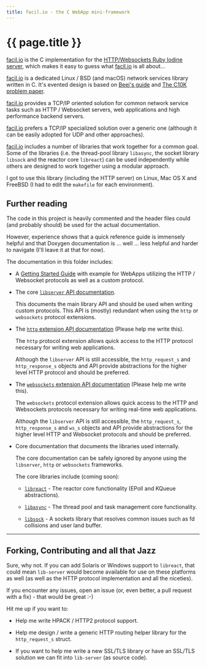 ```yaml
---
title: facil.io - the C WebApp mini-framework
---
```


# {{ page.title }}

[facil.io](http://facil.io) is the C implementation for the [HTTP/Websockets Ruby Iodine server](https://github.com/boazsegev/iodine), which makes it easy to guess what [facil.io](http://facil.io) is all about...

[facil.io](http://facil.io) is a dedicated Linux / BSD (and macOS) network services library written in C. It's evented design is based on [Beej's guide](http://beej.us/guide/bgnet/output/html/singlepage/bgnet.html) and [The C10K problem paper](http://www.kegel.com/c10k.html).

[facil.io](http://facil.io) provides a TCP/IP oriented solution for common network service tasks such as HTTP / Websocket servers, web applications and high performance backend servers.

[facil.io](http://facil.io) prefers a TCP/IP specialized solution over a generic one (although it can be easily adopted for UDP and other approaches).

[facil.io](http://facil.io) includes a number of libraries that work together for a common goal. Some of the libraries (i.e. the thread-pool library `libasync`, the socket library `libsock` and the reactor core `libreact`) can be used independently while others are designed to work together using a modular approach.

I got to use this library (including the HTTP server) on Linux, Mac OS X and FreeBSD (I had to edit the `makefile` for each environment).

## Further reading

The code in this project is heavily commented and the header files could (and probably should) be used for the actual documentation.

However, experience shows that a quick reference guide is immensely helpful and that Doxygen documentation is ... well ... less helpful and harder to navigate (I'll leave it at that for now).

The documentation in this folder includes:

* A [Getting Started Guide](getting_started.md) with example for WebApps utilizing the HTTP / Websocket protocols as well as a custom protocol.

* The core [`libserver` API documentation](libserver.md).

    This documents the main library API and should be used when writing custom protocols. This API is (mostly) redundant when using the `http` or `websockets` protocol extensions.

* The [`http` extension API documentation]() (Please help me write this).

    The `http` protocol extension allows quick access to the HTTP protocol necessary for writing web applications.

    Although the `libserver` API is still accessible, the `http_request_s` and `http_response_s` objects and API provide abstractions for the higher level HTTP protocol and should be preferred.

* The [`websockets` extension API documentation]() (Please help me write this).

    The `websockets` protocol extension allows quick access to the HTTP and Websockets protocols necessary for writing real-time web applications.

    Although the `libserver` API is still accessible, the `http_request_s`, `http_response_s` and `ws_s` objects and API provide abstractions for the higher level HTTP and Websocket protocols and should be preferred.

* Core documentation that documents the libraries used internally.

    The core documentation can be safely ignored by anyone using the `libserver`, `http` or `websockets` frameworks.

    The core libraries include (coming soon):

    * [`libreact`](./libreact.md) - The reactor core functionality (EPoll and KQueue abstractions).

    * [`libasync`](./libasync.md) - The thread pool and task management core functionality.

    * [`libsock`](./libsock.md) - A sockets library that resolves common issues such as fd collisions and user land buffer.

---

## Forking, Contributing and all that Jazz

Sure, why not. If you can add Solaris or Windows support to `libreact`, that could mean `lib-server` would become available for use on these platforms as well (as well as the HTTP protocol implementation and all the niceties).

If you encounter any issues, open an issue (or, even better, a pull request with a fix) - that would be great :-)

Hit me up if you want to:

* Help me write HPACK / HTTP2 protocol support.

* Help me design / write a generic HTTP routing helper library for the `http_request_s` struct.

* If you want to help me write a new SSL/TLS library or have an SSL/TLS solution we can fit into `lib-server` (as source code).
